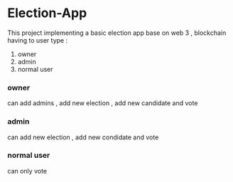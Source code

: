 # Election-App


This project implementing a basic election app base on web 3 , blockchain having to user type :
1. owner
2. admin
3. normal user


### owner
can add admins , add new election , add new candidate and vote

### admin
can add new election , add new condidate and vote

### normal user
can only vote
